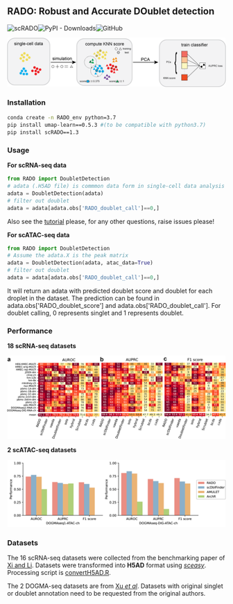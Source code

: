 ## RADO: Robust and Accurate DOublet detection

![scRADO](https://img.shields.io/badge/scRADO-v1.2-blue)![PyPI - Downloads](https://img.shields.io/pypi/dm/scRADO)![GitHub](https://img.shields.io/github/license/poseidonchan/RADO)

![Figure1](https://github.com/poseidonchan/RADO/blob/main/figures/Figure1.png)

### Installation
```bash
conda create -n RADO_env python=3.7
pip install umap-learn==0.5.3 #(to be compatible with python3.7)
pip install scRADO==1.3

```

### Usage

**For scRNA-seq data**

```python
from RADO import DoubletDetection
# adata (.H5AD file) is commmon data form in single-cell data analysis
adata = DoubletDetection(adata)
# filter out doublet
adata = adata[adata.obs['RADO_doublet_call']==0,]
```

Also see the [tutorial](https://github.com/poseidonchan/RADO/blob/main/tutorial.ipynb) please, for any other questions, raise issues please!

**For scATAC-seq data**

```python
from RADO import DoubletDetection
# Assume the adata.X is the peak matrix
adata = DoubletDetection(adata, atac_data=True)
# filter out doublet
adata = adata[adata.obs['RADO_doublet_call']==0,]
```

It will return an adata with predicted doublet score and doublet for each droplet in the dataset. The prediction can be found in adata.obs['RADO_doublet_score'] and adata.obs['RADO_doublet_call']. For doublet calling, 0 represents singlet and 1 represents doublet.

### Performance
**18 scRNA-seq datasets**

![Figure2](https://github.com/poseidonchan/RADO/blob/main/figures/Figure2.png)

**2 scATAC-seq datasets**

![Figure2](https://github.com/poseidonchan/RADO/blob/main/figures/Figure4.png)

### Datasets

The 16 scRNA-seq datasets were collected from the benchmarking paper of [Xi and Li](https://doi.org/10.1016/j.cels.2020.11.008). Datasets were transformed into **H5AD** format using [*sceasy*](https://github.com/cellgeni/sceasy). Processing script is [convertH5AD.R](https://github.com/poseidonchan/RADO/blob/main/convertH5AD.R).

The 2 DOGMA-seq datasets are from [Xu *et al*](https://genomebiology.biomedcentral.com/articles/10.1186/s13059-022-02698-8). Datasets with original singlet or doublet annotation need to be requested from the original authors.